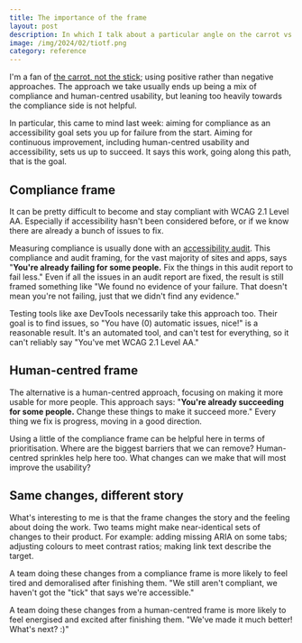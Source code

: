 ```yaml
---
title: The importance of the frame
layout: post
description: In which I talk about a particular angle on the carrot vs the stick.
image: /img/2024/02/tiotf.png
category: reference
---
```


I'm a fan of [the carrot, not the stick](/2022/09/28/the-carrot-not-the-stick/); using positive rather than negative approaches. The approach we take usually ends up being a mix of compliance and human-centred usability, but leaning too heavily towards the compliance side is not helpful.

In particular, this came to mind last week: aiming for compliance as an accessibility goal sets you up for failure from the start. Aiming for continuous improvement, including human-centred usability and accessibility, sets us up to succeed. It says this work, going along this path, that is the goal.

## Compliance frame

It can be pretty difficult to become and stay compliant with WCAG 2.1 Level AA. Especially if accessibility hasn't been considered before, or if we know there are already a bunch of issues to fix.

Measuring compliance is usually done with an [accessibility audit](/2022/01/24/accessibility-audit-process/). This compliance and audit framing, for the vast majority of sites and apps, says "**You're already failing for some people.** Fix the things in this audit report to fail less." Even if all the issues in an audit report are fixed, the result is still framed something like "We found no evidence of your failure. That doesn't mean you're not failing, just that we didn't find any evidence."

Testing tools like axe DevTools necessarily take this approach too. Their goal is to find issues, so "You have (0) automatic issues, nice!" is a reasonable result. It's an automated tool, and can't test for everything, so it can't reliably say "You've met WCAG 2.1 Level AA."

## Human-centred frame

The alternative is a human-centred approach, focusing on making it more usable for more people. This approach says: "**You're already succeeding for some people.** Change these things to make it succeed more." Every thing we fix is progress, moving in a good direction. 

Using a little of the compliance frame can be helpful here in terms of prioritisation. Where are the biggest barriers that we can remove? Human-centred sprinkles help here too. What changes can we make that will most improve the usability?

## Same changes, different story

What's interesting to me is that the frame changes the story and the feeling about doing the work. Two teams might make near-identical sets of changes to their product. For example: adding missing ARIA on some tabs; adjusting colours to meet contrast ratios; making link text describe the target. 

A team doing these changes from a compliance frame is more likely to feel tired and demoralised after finishing them. "We still aren't compliant, we haven't got the "tick" that says we're accessible."

A team doing these changes from a human-centred frame is more likely to feel energised and excited after finishing them. "We've made it much better! What's next? :)"